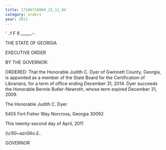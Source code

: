 ```yaml
---
title: 17106716804_22_11_04
category: orders
year: 2011
---
```

 

‘ ..f F 6 _____.-.

THE STATE OF GEORGIA

EXECUTIVE ORDER

BY THE GOVERNOR:

ORDERED: That the Honorable Judith C. Dyer of Gwinnett County, Georgia, is
appointed as a member of the State Board for the Certiﬁcation of
Librarians, for a term of ofﬁce ending December 31, 2014. Dyer
succeeds the Honorable Bennie Butler-Newroth, whose term
expired December 31, 2009.

The Honorable Judith C. Dyer

5455 Fort Fisher Way
Norcross, Georgia 30092

This twenty-second day of April, 2011

(\c1I0~aznS¢o.£..

GOVERNOR

